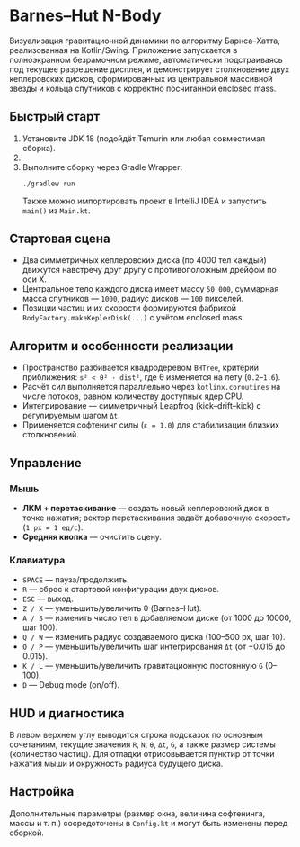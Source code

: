 # Barnes–Hut N-Body

Визуализация гравитационной динамики по алгоритму Барнса–Хатта, реализованная на Kotlin/Swing. Приложение запускается в полноэкранном безрамочном режиме, автоматически подстраиваясь под текущее разрешение дисплея, и демонстрирует столкновение двух кеплеровских дисков, сформированных из центральной массивной звезды и кольца спутников с корректно посчитанной enclosed mass.

## Быстрый старт

1. Установите JDK 18 (подойдёт Temurin или любая совместимая сборка).
2. 
2. Выполните сборку через Gradle Wrapper:
   ```bash
   ./gradlew run
   ```
   Также можно импортировать проект в IntelliJ IDEA и запустить `main()` из `Main.kt`.

## Стартовая сцена

* Два симметричных кеплеровских диска (по 4000 тел каждый) движутся навстречу друг другу с противоположным дрейфом по оси X.
* Центральное тело каждого диска имеет массу `50 000`, суммарная масса спутников — `1000`, радиус дисков — `100` пикселей.
* Позиции частиц и их скорости формируются фабрикой `BodyFactory.makeKeplerDisk(...)` с учётом enclosed mass.

## Алгоритм и особенности реализации

* Пространство разбивается квадродеревом `BHTree`, критерий приближения: `s² < θ² · dist²`, где θ изменяется на лету (`0.2`–`1.6`).
* Расчёт сил выполняется параллельно через `kotlinx.coroutines` на числе потоков, равном количеству доступных ядер CPU.
* Интегрирование — симметричный Leapfrog (kick–drift–kick) с регулируемым шагом `Δt`.
* Применяется софтенинг силы (`ε = 1.0`) для стабилизации близких столкновений.

## Управление

### Мышь
* **ЛКМ + перетаскивание** — создать новый кеплеровский диск в точке нажатия; вектор перетаскивания задаёт добавочную скорость (`1 px = 1 ед/с`).
* **Средняя кнопка** — очистить сцену.

### Клавиатура
* `SPACE` — пауза/продолжить.
* `R` — сброс к стартовой конфигурации двух дисков.
* `ESC` — выход.
* `Z / X` — уменьшить/увеличить θ (Barnes–Hut).
* `A / S` — изменить число тел в добавляемом диске (от 1000 до 10000, шаг 100).
* `Q / W` — изменить радиус создаваемого диска (100–500 px, шаг 10).
* `O / P` — уменьшить/увеличить шаг интегрирования `Δt` (от −0.015 до 0.015).
* `K / L` — уменьшить/увеличить гравитационную постоянную `G` (0–100).
* `D` — Debug mode (on/off).

## HUD и диагностика

В левом верхнем углу выводится строка подсказок по основным сочетаниям, текущие значения `R`, `N`, `θ`, `Δt`, `G`, а также размер системы (количество частиц). Для отладки отрисовывается пунктир от точки нажатия мыши и окружность радиуса будущего диска.

## Настройка

Дополнительные параметры (размер окна, величина софтенинга, массы и т. п.) сосредоточены в `Config.kt` и могут быть изменены перед сборкой.

